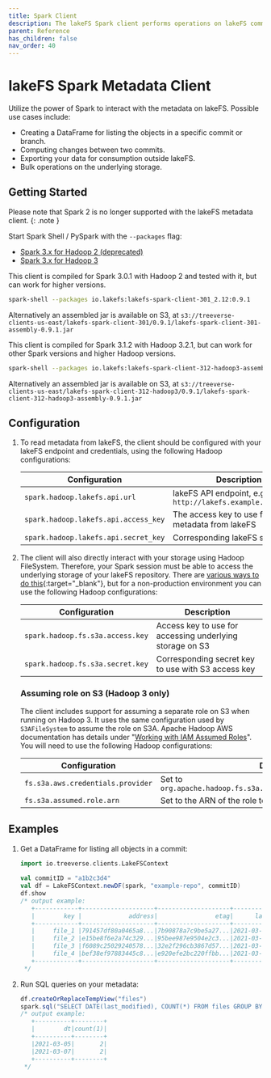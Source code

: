 ```yaml
---
title: Spark Client
description: The lakeFS Spark client performs operations on lakeFS committed metadata stored in the object store. 
parent: Reference
has_children: false
nav_order: 40
---
```



# lakeFS Spark Metadata Client

Utilize the power of Spark to interact with the metadata on lakeFS. Possible use cases include:

* Creating a DataFrame for listing the objects in a specific commit or branch.
* Computing changes between two commits.
* Exporting your data for consumption outside lakeFS.
* Bulk operations on the underlying storage.

## Getting Started

Please note that Spark 2 is no longer supported with the lakeFS metadata client.
{: .note }

Start Spark Shell / PySpark with the `--packages` flag:

<div class="tabs">
  <ul>
	<li><a href="#packages-3-hadoop2">Spark 3.x for Hadoop 2 (deprecated)</a></li>
	<li><a href="#packages-3-hadoop3">Spark 3.x for Hadoop 3</a></li>
  </ul>
  <div markdown="1" id="packages-3-hadoop2">
  This client is compiled for Spark 3.0.1 with Hadoop 2 and tested with it, but can work for
  higher versions.

  ```bash
  spark-shell --packages io.lakefs:lakefs-spark-client-301_2.12:0.9.1
  ```
  
  Alternatively an assembled jar is available on S3, at
  `s3://treeverse-clients-us-east/lakefs-spark-client-301/0.9.1/lakefs-spark-client-301-assembly-0.9.1.jar`
  </div> 

  <div markdown="1" id="packages-3-hadoop3">
  This client is compiled for Spark 3.1.2 with Hadoop 3.2.1, but can work for other Spark
  versions and higher Hadoop versions.
  
  ```bash
  spark-shell --packages io.lakefs:lakefs-spark-client-312-hadoop3-assembly_2.12:0.9.1
  ```

  Alternatively an assembled jar is available on S3, at
  `s3://treeverse-clients-us-east/lakefs-spark-client-312-hadoop3/0.9.1/lakefs-spark-client-312-hadoop3-assembly-0.9.1.jar`
  </div>

## Configuration

1. To read metadata from lakeFS, the client should be configured with your lakeFS endpoint and credentials, using the following Hadoop configurations:

   | Configuration                        | Description                                                  |
   |--------------------------------------|--------------------------------------------------------------|
   | `spark.hadoop.lakefs.api.url`        | lakeFS API endpoint, e.g: `http://lakefs.example.com/api/v1` |
   | `spark.hadoop.lakefs.api.access_key` | The access key to use for fetching metadata from lakeFS      |
   | `spark.hadoop.lakefs.api.secret_key` | Corresponding lakeFS secret key                              |

1. The client will also directly interact with your storage using Hadoop FileSystem.
   Therefore, your Spark session must be able to access the underlying storage of your lakeFS repository.
   There are [various ways to do this](https://hadoop.apache.org/docs/current/hadoop-aws/tools/hadoop-aws/index.html#Authenticating_with_S3){:target="_blank"},
   but for a non-production environment you can use the following Hadoop configurations:

   | Configuration                    | Description                                              |
   |----------------------------------|----------------------------------------------------------|
   | `spark.hadoop.fs.s3a.access.key` | Access key to use for accessing underlying storage on S3 |
   | `spark.hadoop.fs.s3a.secret.key` | Corresponding secret key to use with S3 access key       |

   ### Assuming role on S3 (Hadoop 3 only)

   The client includes support for assuming a separate role on S3 when
   running on Hadoop 3. It uses the same configuration used by
   `S3AFileSystem` to assume the role on S3A. Apache Hadoop AWS
   documentation has details under "[Working with IAM Assumed
   Roles][s3a-assumed-role]". You will need to use the following Hadoop
   configurations:
   
   | Configuration                     | Description                                                          |
   |-----------------------------------|----------------------------------------------------------------------|
   | `fs.s3a.aws.credentials.provider` | Set to `org.apache.hadoop.fs.s3a.auth.AssumedRoleCredentialProvider` |
   | `fs.s3a.assumed.role.arn`         | Set to the ARN of the role to assume                                 |

## Examples

1. Get a DataFrame for listing all objects in a commit:

   ```scala
   import io.treeverse.clients.LakeFSContext
    
   val commitID = "a1b2c3d4"
   val df = LakeFSContext.newDF(spark, "example-repo", commitID)
   df.show
   /* output example:
      +------------+--------------------+--------------------+-------------------+----+
      |        key |             address|                etag|      last_modified|size|
      +------------+--------------------+--------------------+-------------------+----+
      |     file_1 |791457df80a0465a8...|7b90878a7c9be5a27...|2021-03-05 11:23:30|  36|
      |     file_2 |e15be8f6e2a74c329...|95bee987e9504e2c3...|2021-03-05 11:45:25|  36|
      |     file_3 |f6089c25029240578...|32e2f296cb3867d57...|2021-03-07 13:43:19|  36|
      |     file_4 |bef38ef97883445c8...|e920efe2bc220ffbb...|2021-03-07 13:43:11|  13|
      +------------+--------------------+--------------------+-------------------+----+
    */
   ```

1. Run SQL queries on your metadata:

   ```scala
   df.createOrReplaceTempView("files")
   spark.sql("SELECT DATE(last_modified), COUNT(*) FROM files GROUP BY 1 ORDER BY 1")
   /* output example:
      +----------+--------+
      |        dt|count(1)|
      +----------+--------+
      |2021-03-05|       2|
      |2021-03-07|       2|
      +----------+--------+
    */
   ```


[s3a-assumed-role]:  https://hadoop.apache.org/docs/stable/hadoop-aws/tools/hadoop-aws/assumed_roles.html#Configuring_Assumed_Roles
